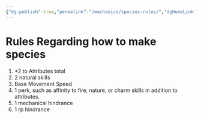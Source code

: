 ```yaml
---
{"dg-publish":true,"permalink":"/mechanics/species-rules/","dgHomeLink":true,"dgPassFrontmatter":false}
---
```



# Rules Regarding how to make species

1. +2 to Attributes total
2. 2 natural skills
3. Base Movement Speed
4. 1 perk, such as affinity to fire, nature, or charm skills in addition to attributes.
5. 1 mechanical hindrance
6. 1 rp hindrance
